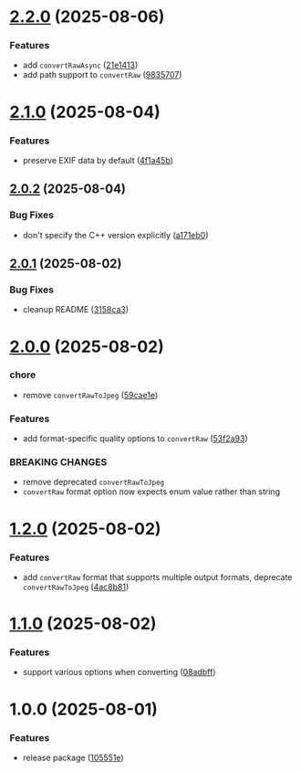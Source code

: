 # [2.2.0](https://github.com/rossng/coreimage-raw-convert/compare/v2.1.0...v2.2.0) (2025-08-06)


### Features

* add `convertRawAsync` ([21e1413](https://github.com/rossng/coreimage-raw-convert/commit/21e1413c6554be6112dda4d2d283ce213cd93f6f))
* add path support to `convertRaw` ([9835707](https://github.com/rossng/coreimage-raw-convert/commit/9835707842b968d3cf601ea1be6224400776d0f5))

# [2.1.0](https://github.com/rossng/coreimage-raw-convert/compare/v2.0.2...v2.1.0) (2025-08-04)


### Features

* preserve EXIF data by default ([4f1a45b](https://github.com/rossng/coreimage-raw-convert/commit/4f1a45beb32730d50020ec6695c1f7c2c4a7370a))

## [2.0.2](https://github.com/rossng/coreimage-raw-convert/compare/v2.0.1...v2.0.2) (2025-08-04)


### Bug Fixes

* don't specify the C++ version explicitly ([a171eb0](https://github.com/rossng/coreimage-raw-convert/commit/a171eb0a82e93ef66489a46d3b5844a55aee0302))

## [2.0.1](https://github.com/rossng/coreimage-raw-convert/compare/v2.0.0...v2.0.1) (2025-08-02)


### Bug Fixes

* cleanup README ([3158ca3](https://github.com/rossng/coreimage-raw-convert/commit/3158ca3b1088a80b135db47e3090b6552a8328c1))

# [2.0.0](https://github.com/rossng/coreimage-raw-convert/compare/v1.2.0...v2.0.0) (2025-08-02)


### chore

* remove `convertRawToJpeg` ([59cae1e](https://github.com/rossng/coreimage-raw-convert/commit/59cae1e4d998b85349a84e59a1e2040847b54723))


### Features

* add format-specific quality options to `convertRaw` ([53f2a93](https://github.com/rossng/coreimage-raw-convert/commit/53f2a933744227c946f36cd8d9a832d42745a4e2))


### BREAKING CHANGES

* remove deprecated `convertRawToJpeg`
* `convertRaw` format option now expects enum value rather than string

# [1.2.0](https://github.com/rossng/coreimage-raw-convert/compare/v1.1.0...v1.2.0) (2025-08-02)


### Features

* add `convertRaw` format that supports multiple output formats, deprecate `convertRawToJpeg` ([4ac8b81](https://github.com/rossng/coreimage-raw-convert/commit/4ac8b8150799a3b58ef72a3f71f23765ba09457e))

# [1.1.0](https://github.com/rossng/coreimage-raw-convert/compare/v1.0.0...v1.1.0) (2025-08-02)


### Features

* support various options when converting ([08adbff](https://github.com/rossng/coreimage-raw-convert/commit/08adbff19df5db494732add81b045f1fc6a444a1))

# 1.0.0 (2025-08-01)


### Features

* release package ([105551e](https://github.com/rossng/coreimage-raw-convert/commit/105551efcf6d66682d571844fa4bb1f3f9742e25))
